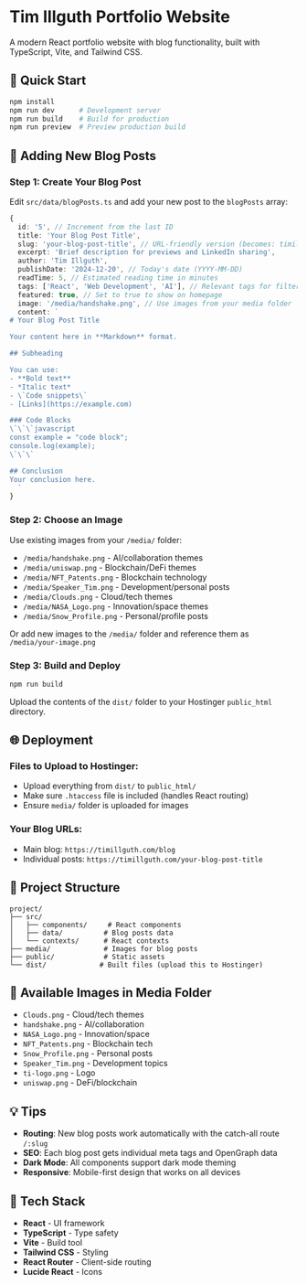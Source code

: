 # Tim Illguth Portfolio Website

A modern React portfolio website with blog functionality, built with TypeScript, Vite, and Tailwind CSS.

## 🚀 Quick Start

```bash
npm install
npm run dev      # Development server
npm run build    # Build for production
npm run preview  # Preview production build
```

## 📝 Adding New Blog Posts

### Step 1: Create Your Blog Post
Edit `src/data/blogPosts.ts` and add your new post to the `blogPosts` array:

```typescript
{
  id: '5', // Increment from the last ID
  title: 'Your Blog Post Title',
  slug: 'your-blog-post-title', // URL-friendly version (becomes: timillguth.com/your-blog-post-title)
  excerpt: 'Brief description for previews and LinkedIn sharing',
  author: 'Tim Illguth',
  publishDate: '2024-12-20', // Today's date (YYYY-MM-DD)
  readTime: 5, // Estimated reading time in minutes
  tags: ['React', 'Web Development', 'AI'], // Relevant tags for filtering
  featured: true, // Set to true to show on homepage
  image: '/media/handshake.png', // Use images from your media folder
  content: `
# Your Blog Post Title

Your content here in **Markdown** format.

## Subheading

You can use:
- **Bold text**
- *Italic text*
- \`Code snippets\`
- [Links](https://example.com)

### Code Blocks
\`\`\`javascript
const example = "code block";
console.log(example);
\`\`\`

## Conclusion
Your conclusion here.
  `
}
```

### Step 2: Choose an Image
Use existing images from your `/media/` folder:

- `/media/handshake.png` - AI/collaboration themes
- `/media/uniswap.png` - Blockchain/DeFi themes  
- `/media/NFT_Patents.png` - Blockchain technology
- `/media/Speaker_Tim.png` - Development/personal posts
- `/media/Clouds.png` - Cloud/tech themes
- `/media/NASA_Logo.png` - Innovation/space themes
- `/media/Snow_Profile.png` - Personal/profile posts

Or add new images to the `/media/` folder and reference them as `/media/your-image.png`

### Step 3: Build and Deploy
```bash
npm run build
```

Upload the contents of the `dist/` folder to your Hostinger `public_html` directory.

## 🌐 Deployment

### Files to Upload to Hostinger:
- Upload everything from `dist/` to `public_html/`
- Make sure `.htaccess` file is included (handles React routing)
- Ensure `media/` folder is uploaded for images

### Your Blog URLs:
- Main blog: `https://timillguth.com/blog`
- Individual posts: `https://timillguth.com/your-blog-post-title`

## 📁 Project Structure

```
project/
├── src/
│   ├── components/     # React components
│   ├── data/          # Blog posts data
│   └── contexts/      # React contexts
├── media/             # Images for blog posts
├── public/            # Static assets
└── dist/             # Built files (upload this to Hostinger)
```

## 🎨 Available Images in Media Folder

- `Clouds.png` - Cloud/tech themes
- `handshake.png` - AI/collaboration 
- `NASA_Logo.png` - Innovation/space
- `NFT_Patents.png` - Blockchain tech
- `Snow_Profile.png` - Personal posts
- `Speaker_Tim.png` - Development topics
- `ti-logo.png` - Logo
- `uniswap.png` - DeFi/blockchain

## 💡 Tips

- **Routing**: New blog posts work automatically with the catch-all route `/:slug`
- **SEO**: Each blog post gets individual meta tags and OpenGraph data
- **Dark Mode**: All components support dark mode theming
- **Responsive**: Mobile-first design that works on all devices

## 🔧 Tech Stack

- **React** - UI framework
- **TypeScript** - Type safety
- **Vite** - Build tool
- **Tailwind CSS** - Styling
- **React Router** - Client-side routing
- **Lucide React** - Icons